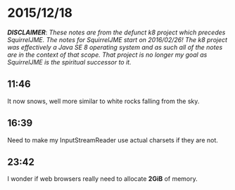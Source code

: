 # 2015/12/18

***DISCLAIMER***: _These notes are from the defunct k8 project which_
_precedes SquirrelJME. The notes for SquirrelJME start on 2016/02/26!_
_The k8 project was effectively a Java SE 8 operating system and as such_
_all of the notes are in the context of that scope. That project is no_
_longer my goal as SquirrelJME is the spiritual successor to it._

## 11:46

It now snows, well more similar to white rocks falling from the sky.

## 16:39

Need to make my InputStreamReader use actual charsets if they are not.

## 23:42

I wonder if web browsers really need to allocate **2GiB** of memory.

